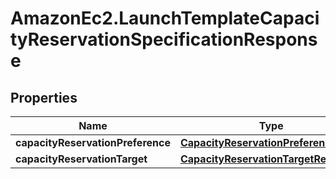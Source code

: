 # AmazonEc2.LaunchTemplateCapacityReservationSpecificationResponse

## Properties

Name | Type | Description | Notes
------------ | ------------- | ------------- | -------------
**capacityReservationPreference** | [**CapacityReservationPreference**](CapacityReservationPreference.md) |  | [optional] 
**capacityReservationTarget** | [**CapacityReservationTargetResponse**](CapacityReservationTargetResponse.md) |  | [optional] 


